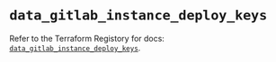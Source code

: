 # `data_gitlab_instance_deploy_keys`

Refer to the Terraform Registory for docs: [`data_gitlab_instance_deploy_keys`](https://www.terraform.io/docs/providers/gitlab/d/instance_deploy_keys).
